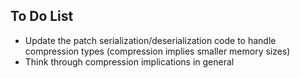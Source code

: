To Do List
----------

- Update the patch serialization/deserialization code to handle compression types (compression implies smaller memory sizes)
- Think through compression implications in general